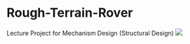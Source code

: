 # Rough-Terrain-Rover
Lecture Project for Mechanism Design (Structural Design)
![][def]

[def]: 3.Images\onlyrobot_v2.png